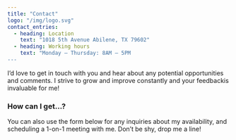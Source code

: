 ```yaml
---
title: "Contact"
logo: "/img/logo.svg"
contact_entries:
  - heading: Location
    text: "1018 5th Avenue Abilene, TX 79602"
  - heading: Working hours
    text: "Monday – Thursday: 8AM – 5PM
---
```


I’d love to get in touch with you and hear about any potential opportunities and comments. 
I strive to grow and improve constantly and your feedbackis invaluable for me!

<h3 class="f4 b lh-title mb2">How can I get…?</h3>

You can also use the form below for any inquiries about my availability, and scheduling a 1-on-1 meeting
with me. Don’t be shy, drop me a line!
